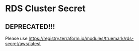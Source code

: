 # RDS Cluster Secret

## DEPRECATED!!!

Please use https://registry.terraform.io/modules/truemark/rds-secret/aws/latest
